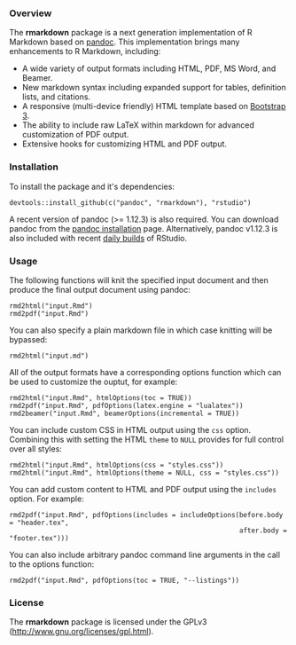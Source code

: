 
### Overview

The **rmarkdown** package is a next generation implementation of R Markdown based on [pandoc](http://johnmacfarlane.net/pandoc/). This implementation brings many enhancements to R Markdown, including:

* A wide variety of output formats including HTML, PDF, MS Word, and Beamer.
* New markdown syntax including expanded support for tables, definition lists, and citations.
* A responsive (multi-device friendly) HTML template based on [Bootstrap 3](http://getbootstrap.com).
* The ability to include raw LaTeX within markdown for advanced customization of PDF output.
* Extensive hooks for customizing HTML and PDF output.

### Installation

To install the package and it's dependencies:

```
devtools::install_github(c("pandoc", "rmarkdown"), "rstudio")
```

A recent version of pandoc (>= 1.12.3) is also required. You can download pandoc from the [pandoc installation](http://johnmacfarlane.net/pandoc/installing.html) page. Alternatively, pandoc v1.12.3 is also included with recent [daily builds](http://www.rstudio.org/download/daily) of RStudio.

### Usage

The following functions will knit the specified input document and then produce the final output document using pandoc:

```
rmd2html("input.Rmd")
rmd2pdf("input.Rmd")
```

You can also specify a plain markdown file in which case knitting will be bypassed:

```
rmd2html("input.md")
```

All of the output formats have a corresponding options function which can be used to customize the ouptut, for example:

```
rmd2html("input.Rmd", htmlOptions(toc = TRUE))
rmd2pdf("input.Rmd", pdfOptions(latex.engine = "lualatex"))
rmd2beamer("input.Rmd", beamerOptions(incremental = TRUE))
```

You can include custom CSS in HTML output using the `css` option. Combining this with setting the HTML `theme` to `NULL` provides for full control over all styles:

```
rmd2html("input.Rmd", htmlOptions(css = "styles.css"))
rmd2html("input.Rmd", htmlOptions(theme = NULL, css = "styles.css"))
```

You can add custom content to HTML and PDF output using the `includes` option. For example:

```
rmd2pdf("input.Rmd", pdfOptions(includes = includeOptions(before.body = "header.tex",
                                                          after.body = "footer.tex")))
```

You can also include arbitrary pandoc command line arguments in the call to the options function:

```
rmd2pdf("input.Rmd", pdfOptions(toc = TRUE, "--listings"))
```

### License

The **rmarkdown** package is licensed under the GPLv3 (http://www.gnu.org/licenses/gpl.html).






